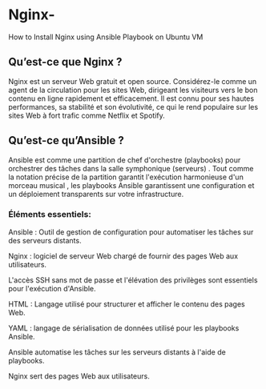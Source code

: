 # Nginx-
How to Install Nginx using Ansible Playbook on Ubuntu VM 

## Qu’est-ce que Nginx ?

Nginx est un serveur Web gratuit et open source. Considérez-le comme un agent de la circulation pour les sites Web, dirigeant les visiteurs vers le bon contenu en ligne rapidement et efficacement. Il est connu pour ses hautes performances, sa stabilité et son évolutivité, ce qui le rend populaire sur les sites Web à fort trafic comme Netflix et Spotify.

## Qu’est-ce qu’Ansible ?

Ansible est comme une partition de chef d'orchestre (playbooks) pour orchestrer des tâches dans la salle symphonique (serveurs) . Tout comme la notation précise de la partition garantit l'exécution harmonieuse d'un morceau musical , les playbooks Ansible garantissent une configuration et un déploiement transparents sur votre infrastructure.

### Éléments essentiels:

Ansible : Outil de gestion de configuration pour automatiser les tâches sur des serveurs distants.

Nginx : logiciel de serveur Web chargé de fournir des pages Web aux utilisateurs.

L'accès SSH sans mot de passe et l'élévation des privilèges sont essentiels pour l'exécution d'Ansible.

HTML : Langage utilisé pour structurer et afficher le contenu des pages Web.

YAML : langage de sérialisation de données utilisé pour les playbooks Ansible.

Ansible automatise les tâches sur les serveurs distants à l'aide de playbooks.

Nginx sert des pages Web aux utilisateurs.
